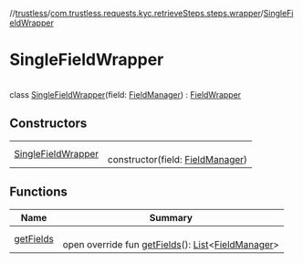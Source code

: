 //[trustless](../../../index.md)/[com.trustless.requests.kyc.retrieveSteps.steps.wrapper](../index.md)/[SingleFieldWrapper](index.md)

# SingleFieldWrapper

\
class [SingleFieldWrapper](index.md)(field: [FieldManager](../-field-manager/index.md)) : [FieldWrapper](../-field-wrapper/index.md)

## Constructors

| | |
|---|---|
| [SingleFieldWrapper](-single-field-wrapper.md) | <br>constructor(field: [FieldManager](../-field-manager/index.md)) |

## Functions

| Name | Summary |
|---|---|
| [getFields](get-fields.md) | <br>open override fun [getFields](get-fields.md)(): [List](https://kotlinlang.org/api/latest/jvm/stdlib/kotlin.collections/-list/index.html)&lt;[FieldManager](../-field-manager/index.md)&gt; |
